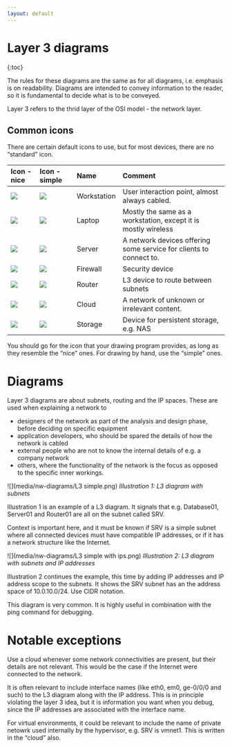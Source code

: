 ```yaml
---
layout: default
---
```


# Layer 3 diagrams

{:toc}

The rules for these diagrams are the same as for all diagrams, i.e. emphasis is on readability. Diagrams are intended to convey information to the reader, so it is fundamental to decide what is to be conveyed.

Layer 3 refers to the thrid layer of the OSI model - the network layer.

##  Common icons
There are certain default icons to use, but for most devices, there are no “standard” icon.  

| Icon - nice | Icon - simple | Name | Comment
| :--- | :--- | :--- | :--- |
| ![][ws]  | ![][ws-s]  | Workstation  |User interaction point, almost always cabled.
| ![][lt]  | ![][lt-s]  | Laptop | Mostly the same as a workstation, except it is mostly wireless
| ![][srv] | ![][srv-s] | Server | A network devices offering some service for clients to connect to.
| ![][fw]  | ![][fw-s]  | Firewall | Security device
| ![][rtr] | ![][rtr-s] | Router | L3 device to route between subnets
| ![][cld] | ![][cld-s] | Cloud | A network of unknown or irrelevant content.
| ![][stg] | ![][stg-s]   | Storage | Device for persistent storage, e.g. NAS

[ws]:    media/nw-diagrams/workstation.png
[ws-s]:  media/nw-diagrams/host-simple.png
[lt]:    media/nw-diagrams/laptop.png
[lt-s]:  media/nw-diagrams/host-simple.png
[srv]:   media/nw-diagrams/server.png
[srv-s]: media/nw-diagrams/host-simple.png
[fw]:    media/nw-diagrams/firewall.png
[fw-s]:  media/nw-diagrams/firewall-simple.png
[rtr]:   media/nw-diagrams/router.png
[rtr-s]: media/nw-diagrams/router-simple.png
[cld]:   media/nw-diagrams/cloud.png
[cld-s]: media/nw-diagrams/cloud-simple.png
[stg]:   media/nw-diagrams/storage.png
[stg-s]: media/nw-diagrams/storage-simple.png

You should go for the icon that your drawing program provides, as long as they resemble the “nice” ones. For drawing by hand, use the “simple” ones.

# Diagrams

Layer 3 diagrams are about subnets, routing and the IP spaces. These are used when explaining a network to

* designers of the network as part of the analysis and design phase, before deciding on specific equipment
* application developers, who should be spared the details of how the network is cabled
* external people who are not to know the internal details of e.g. a company network
* others, where the functionality of the network is the focus as opposed to the specific inner workings.

![](media/nw-diagrams/L3 simple.png)
*Illustration 1: L3 diagram with subnets*

Illustration 1 is an example of a L3 diagram. It signals that e.g. Database01, Server01 and Router01 are all on the subnet called SRV.

Context is important here, and it must be known if SRV is a simple subnet where all connected devices must have compatible IP addresses, or if it has a network structure like the Internet.

![](media/nw-diagrams/L3 simple with ips.png)
*Illustration 2: L3 diagram with subnets and IP addresses*

Illustration 2 continues the example, this time by adding IP addresses and IP address scope to the subnets. It shows the SRV subnet has an the address space of 10.0.10.0/24. Use CIDR notation.

This diagram is very common. It is highly useful in combination with the ping command for debugging.

#  Notable exceptions
Use a cloud whenever some network connectivities are present, but their details are not relevant. This would be the case if the Internet were connected to the network.

It is often relevant to include interface names (like eth0, em0, ge-0/0/0 and such) to the L3 diagram along with the IP address. This is in principle violating the layer 3 idea, but it is information you want when you debug, since the IP addresses are associated with the interface name.

For virtual environments, it could be relevant to include the name of private netowrk used internally by the hypervisor, e.g. SRV is vmnet1. This is written in the “cloud” also.
